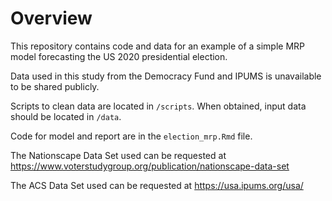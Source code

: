 # Overview

This repository contains code and data for an example of a simple MRP model forecasting the US 2020 presidential election.

Data used in this study from the Democracy Fund and IPUMS is unavailable to be shared publicly. 

Scripts to clean data are located in `/scripts`. When obtained, input data should be located in `/data`.

Code for model and report are in the `election_mrp.Rmd` file.

The Nationscape Data Set used can be requested at https://www.voterstudygroup.org/publication/nationscape-data-set 

The ACS Data Set used can be requested at https://usa.ipums.org/usa/

